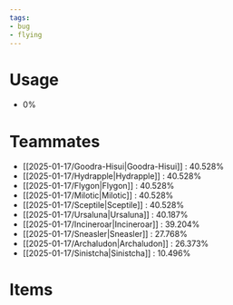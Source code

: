 ```yaml
---
tags:
- bug
- flying
---
```

# Usage
- 0%
# Teammates
- [[2025-01-17/Goodra-Hisui|Goodra-Hisui]] : 40.528%
- [[2025-01-17/Hydrapple|Hydrapple]] : 40.528%
- [[2025-01-17/Flygon|Flygon]] : 40.528%
- [[2025-01-17/Milotic|Milotic]] : 40.528%
- [[2025-01-17/Sceptile|Sceptile]] : 40.528%
- [[2025-01-17/Ursaluna|Ursaluna]] : 40.187%
- [[2025-01-17/Incineroar|Incineroar]] : 39.204%
- [[2025-01-17/Sneasler|Sneasler]] : 27.768%
- [[2025-01-17/Archaludon|Archaludon]] : 26.373%
- [[2025-01-17/Sinistcha|Sinistcha]] : 10.496%
# Items